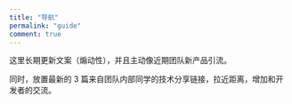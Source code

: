 ```yaml
---
title: "导航"
permalink: "guide"
comment: true
---
```


这里长期更新文案（煽动性），并且主动像近期团队新产品引流。

同时，放置最新的 3 篇来自团队内部同学的技术分享链接，拉近距离，增加和开发者的交流。
